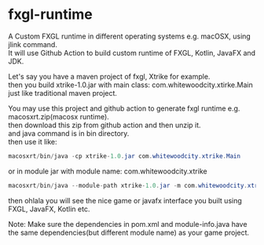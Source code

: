 # fxgl-runtime
A Custom FXGL runtime in different operating systems e.g. macOSX, using jlink command.  
It will use Github Action to build custom runtime of FXGL, Kotlin, JavaFX and JDK.  
   
Let's say you have a maven project of fxgl, Xtrike for example.   
then you build xtrike-1.0.jar with main class: com.whitewoodcity.xtirke.Main just like traditional maven project.   
   
You may use this project and github action to generate fxgl runtime e.g. macosxrt.zip(macosx runtime).  
then download this zip from github action and then unzip it.  
and java command is in bin directory.   
then use it like:   
```java
macosxrt/bin/java -cp xtrike-1.0.jar com.whitewoodcity.xtrike.Main
```
or in module jar with module name: com.whitewoodcity.xtrike
```java
macosxrt/bin/java --module-path xtrike-1.0.jar -m com.whitewoodcity.xtrike/com.whitewoodcity.xtrike.Main
```
then ohlala you will see the nice game or javafx interface you built using FXGL, JavaFX, Kotlin etc.   
    
Note: Make sure the dependencies in pom.xml and module-info.java have the same dependencies(but different module name) as your game project.    

